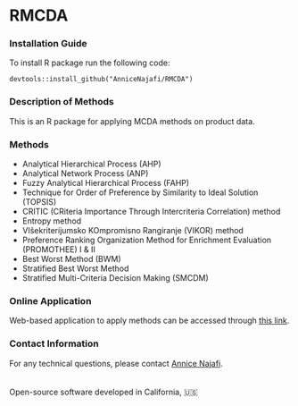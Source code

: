 # RMCDA

<h3>Installation Guide</h3>

To install R package run the following code:

```
devtools::install_github("AnniceNajafi/RMCDA")
```
<h3>Description of Methods</h3>
This is an R package for applying MCDA methods on product data.
 
 <h3>Methods</h3>
 <ul>
  <li>Analytical Hierarchical Process (AHP)</li>
  <li>Analytical Network Process (ANP)</li>
  <li>Fuzzy Analytical Hierarchical Process (FAHP)</li>
  <li>Technique for Order of Preference by Similarity to Ideal Solution (TOPSIS)</li>
  <li>CRITIC (CRiteria Importance Through Intercriteria Correlation) method</li>
  <li>Entropy method</li>
  <li>VIšekriterijumsko KOmpromisno Rangiranje (VIKOR) method</li>
  <li>Preference Ranking Organization Method for Enrichment Evaluation (PROMOTHEE) I & II</li>
  <li>Best Worst Method (BWM)</li>
  <li>Stratified Best Worst Method</li>
  <li>Stratified Multi-Criteria Decision Making (SMCDM)</li>
 </ul>

<h3>Online Application</h3> 
Web-based application to apply methods can be accessed through <a href="https://www.shinyapps.io/admin/#/application/13085512">this link</a>.

<h3>Contact Information</h3>
For any technical questions, please contact <a href=mailto:annicenajafi27@gmail.com>Annice Najafi</a>. 

<br>
<br>
<br>
Open-source software developed in California, 🇺🇸
